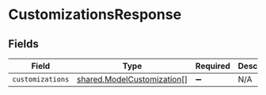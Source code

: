 # CustomizationsResponse


## Fields

| Field                                                                           | Type                                                                            | Required                                                                        | Description                                                                     |
| ------------------------------------------------------------------------------- | ------------------------------------------------------------------------------- | ------------------------------------------------------------------------------- | ------------------------------------------------------------------------------- |
| `customizations`                                                                | [shared.ModelCustomization](../../../sdk/models/shared/modelcustomization.md)[] | :heavy_minus_sign:                                                              | N/A                                                                             |